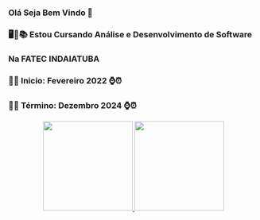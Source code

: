 ### Olá Seja Bem Vindo  👋
### 🖥📓📚 Estou Cursando Análise e Desenvolvimento de Software 
### Na FATEC INDAIATUBA
### 📅📆 Inicio: Fevereiro 2022 ⌚⏰
### 📅📆 Término: Dezembro 2024 ⌚⏰

<!-- [![Anurag's GitHub stats](https://github-readme-stats.vercel.app/api?username=devGiovanni95&show_icons=true)](https://github.com/devGiovanni95/github-readme-stats)

[![Top Langs](https://github-readme-stats.vercel.app/api/top-langs/?username=devGiovanni95&layout=compact)](https://github.com/devGiovanni95/github-readme-stats)
 -->

<div align="center">
  <a href="https://github.com/devGiovanni95">
  <img height="180em" src="https://github-readme-stats.vercel.app/api?username=devGiovanni95&show_icons=true&theme=chartreuse-dark&include_all_commits=true&count_private=true"/>
  <img height="180em" src="https://github-readme-stats.vercel.app/api/top-langs/?username=devGiovanni95&layout=compact&langs_count=7&theme=chartreuse-dark"/>
</div>
